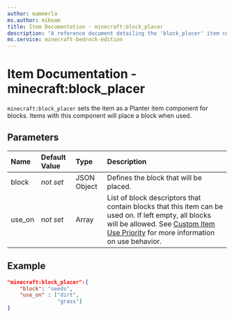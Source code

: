 ```yaml
---
author: mammerla
ms.author: mikeam
title: Item Documentation - minecraft:block_placer
description: "A reference document detailing the 'block_placer' item component"
ms.service: minecraft-bedrock-edition
---
```


# Item Documentation - minecraft:block_placer

`minecraft:block_placer` sets the item as a Planter item component for blocks. Items with this component will place a block when used.

## Parameters

|Name |Default Value  |Type  |Description  |
|:----------|:----------|:----------|:----------|
|block|*not set* |JSON Object | Defines the block that will be placed.|
|use_on |*not set*  | Array| List of block descriptors that contain blocks that this item can be used on. If left empty, all blocks will be allowed. See [Custom Item Use Priority](../ItemUsePriority.md) for more information on use behavior.|

## Example

```json
"minecraft:block_placer":{
    "block": "seeds",
    "use_on" : ["dirt",
                "grass"]
}
```
